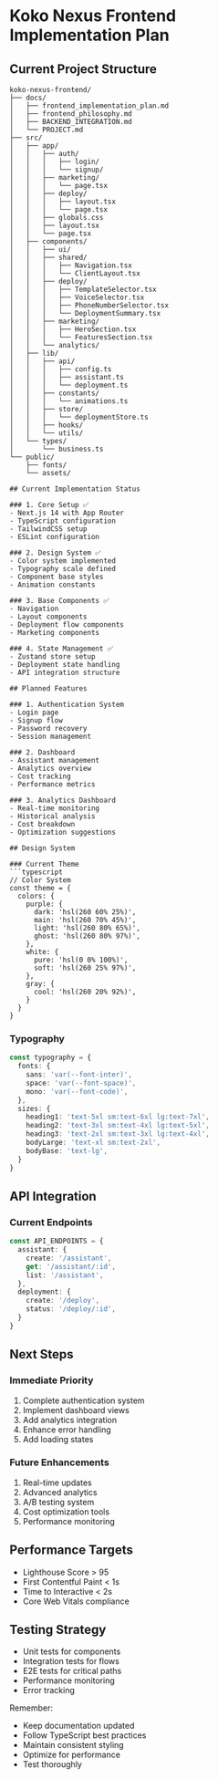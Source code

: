 # Koko Nexus Frontend Implementation Plan

## Current Project Structure

```
koko-nexus-frontend/
├── docs/
│   ├── frontend_implementation_plan.md
│   ├── frontend_philosophy.md
│   ├── BACKEND_INTEGRATION.md
│   └── PROJECT.md
├── src/
│   ├── app/
│   │   ├── auth/
│   │   │   ├── login/
│   │   │   └── signup/
│   │   ├── marketing/
│   │   │   └── page.tsx
│   │   ├── deploy/
│   │   │   ├── layout.tsx
│   │   │   └── page.tsx
│   │   ├── globals.css
│   │   ├── layout.tsx
│   │   └── page.tsx
│   ├── components/
│   │   ├── ui/
│   │   ├── shared/
│   │   │   ├── Navigation.tsx
│   │   │   └── ClientLayout.tsx
│   │   ├── deploy/
│   │   │   ├── TemplateSelector.tsx
│   │   │   ├── VoiceSelector.tsx
│   │   │   ├── PhoneNumberSelector.tsx
│   │   │   └── DeploymentSummary.tsx
│   │   ├── marketing/
│   │   │   ├── HeroSection.tsx
│   │   │   └── FeaturesSection.tsx
│   │   └── analytics/
│   ├── lib/
│   │   ├── api/
│   │   │   ├── config.ts
│   │   │   ├── assistant.ts
│   │   │   └── deployment.ts
│   │   ├── constants/
│   │   │   └── animations.ts
│   │   ├── store/
│   │   │   └── deploymentStore.ts
│   │   ├── hooks/
│   │   └── utils/
│   └── types/
│       └── business.ts
└── public/
    ├── fonts/
    └── assets/

## Current Implementation Status

### 1. Core Setup ✅
- Next.js 14 with App Router
- TypeScript configuration
- TailwindCSS setup
- ESLint configuration

### 2. Design System ✅
- Color system implemented
- Typography scale defined
- Component base styles
- Animation constants

### 3. Base Components ✅
- Navigation
- Layout components
- Deployment flow components
- Marketing components

### 4. State Management ✅
- Zustand store setup
- Deployment state handling
- API integration structure

## Planned Features

### 1. Authentication System
- Login page
- Signup flow
- Password recovery
- Session management

### 2. Dashboard
- Assistant management
- Analytics overview
- Cost tracking
- Performance metrics

### 3. Analytics Dashboard
- Real-time monitoring
- Historical analysis
- Cost breakdown
- Optimization suggestions

## Design System

### Current Theme
```typescript
// Color System
const theme = {
  colors: {
    purple: {
      dark: 'hsl(260 60% 25%)',
      main: 'hsl(260 70% 45%)',
      light: 'hsl(260 80% 65%)',
      ghost: 'hsl(260 80% 97%)',
    },
    white: {
      pure: 'hsl(0 0% 100%)',
      soft: 'hsl(260 25% 97%)',
    },
    gray: {
      cool: 'hsl(260 20% 92%)',
    }
  }
}
```

### Typography
```typescript
const typography = {
  fonts: {
    sans: 'var(--font-inter)',
    space: 'var(--font-space)',
    mono: 'var(--font-code)',
  },
  sizes: {
    heading1: 'text-5xl sm:text-6xl lg:text-7xl',
    heading2: 'text-3xl sm:text-4xl lg:text-5xl',
    heading3: 'text-2xl sm:text-3xl lg:text-4xl',
    bodyLarge: 'text-xl sm:text-2xl',
    bodyBase: 'text-lg',
  }
}
```

## API Integration

### Current Endpoints
```typescript
const API_ENDPOINTS = {
  assistant: {
    create: '/assistant',
    get: '/assistant/:id',
    list: '/assistant',
  },
  deployment: {
    create: '/deploy',
    status: '/deploy/:id',
  }
}
```

## Next Steps

### Immediate Priority
1. Complete authentication system
2. Implement dashboard views
3. Add analytics integration
4. Enhance error handling
5. Add loading states

### Future Enhancements
1. Real-time updates
2. Advanced analytics
3. A/B testing system
4. Cost optimization tools
5. Performance monitoring

## Performance Targets
- Lighthouse Score > 95
- First Contentful Paint < 1s
- Time to Interactive < 2s
- Core Web Vitals compliance

## Testing Strategy
- Unit tests for components
- Integration tests for flows
- E2E tests for critical paths
- Performance monitoring
- Error tracking

Remember:
- Keep documentation updated
- Follow TypeScript best practices
- Maintain consistent styling
- Optimize for performance
- Test thoroughly
